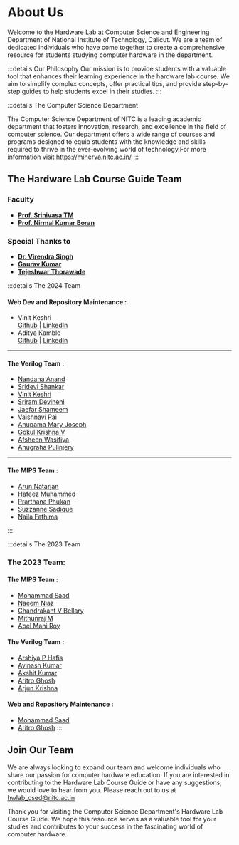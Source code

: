 # About Us

Welcome to the Hardware Lab at Computer Science and Engineering Department of National Institute of Technology, Calicut. We are a team of dedicated individuals who have come together to create a comprehensive resource for students studying computer hardware in the department.


:::details Our Philosophy
Our mission is to provide students with a valuable tool that enhances their learning experience in the hardware lab course. We aim to simplify complex concepts, offer practical tips, and provide step-by-step guides to help students excel in their studies.
:::

:::details The Computer Science Department

The Computer Science Department of NITC is a leading academic department that fosters innovation, research, and excellence in the field of computer science. Our department offers a wide range of courses and programs designed to equip students with the knowledge and skills required to thrive in the ever-evolving world of technology.For more information visit https://minerva.nitc.ac.in/
:::

## **The Hardware Lab Course Guide Team**
### **Faculty**
 - [**Prof. Srinivasa TM** ](http://people.cse.nitc.ac.in/srinivasa/)
 - [**Prof. Nirmal Kumar Boran** ](https://people.cse.nitc.ac.in/nirmal/)

### **Special Thanks to**

- [**Dr. Virendra Singh**](https://scholar.google.com/citations?user=cmRwYjAAAAAJ&hl=en)
- [**Gaurav Kumar**](https://www.researchgate.net/profile/Gaurav-Kumar-248)
- [**Tejeshwar Thorawade**](https://www.linkedin.com/in/tejeshwar-thorawade-7b664b136/?originalSubdomain=in)

:::details The 2024 Team

#### Web Dev and Repository Maintenance :

- Vinit Keshri  
  [Github](https://github.com/vinitkesh)  |  [LinkedIn](https://in.linkedin.com/in/vinitkeshri)
- Aditya Kamble  
  [Github](https://github.com/27-aditya)  |  [LinkedIn](https://www.linkedin.com/in/aditya-kamble27)

---

#### The Verilog Team :


- [Nandana Anand](https://www.linkedin.com/in/nandana-anand-6611a2258)
- [Sridevi Shankar](https://www.linkedin.com/in/sridevi-s-636a33255)
- [Vinit Keshri](https://in.linkedin.com/in/vinitkeshri)
- [Sriram Devineni](https://www.linkedin.com/in/devineni-sriram-8a298b2a6/)
- [Jaefar Shameem](https://www.linkedin.com/in/jaefar-shameem-290b601b9)
- [Vaishnavi Pai](https://www.linkedin.com/in/vaishnavi-pai-5543aa223)
- [Anupama Mary Joseph](https://www.linkedin.com/in/anupama-mj)
- [Gokul Krishna V](https://www.linkedin.com/in/vgokulkrishna)
- [Afsheen Wasifiya](https://www.linkedin.com/in/afsheen-wasfiya-abdul-wahab-33a504257/)
- [Anugraha Pulinjery](https://www.linkedin.com/in/anugraha-pulinjery)
---

#### The MIPS Team :

- [Arun Natarjan](https://www.linkedin.com/in/arun-natarajan-567539211/)
- [Hafeez Muhammed](https://www.linkedin.com/in/hafeez-hm)
- [Prarthana Phukan](https://www.linkedin.com/in/prarthana-phukan-464023278)
- [Suzzanne Sadique](https://www.linkedin.com/in/sznne)
- [Naila Fathima](https://www.linkedin.com/in/naila-fathima-16b129221/)

:::

:::details The 2023 Team
### The 2023 Team:
#### The MIPS Team :

- [Mohammad Saad](https://www.linkedin.com/in/mosaad2707/)
- [Naeem Niaz](https://www.linkedin.com/in/naeem-niaz-670a141b8/)
- [Chandrakant V Bellary](https://www.linkedin.com/in/chandrakant-bellary-623a24244/)
- [Mithunraj M ](https://www.linkedin.com/in/myth64/)
- [Abel Mani Roy](https://www.linkedin.com/in/abel-roy-813144279)

#### The Verilog Team :

- [Arshiya P Hafis](http://www.linkedin.com/in/arshiya-padiyath-hafis-76237b230)
- [Avinash Kumar](https://www.linkedin.com/in/avinash-kumar-228199230)
- [Akshit Kumar](https://www.linkedin.com/in/akshit-kumar-444a28275)
- [Aritro Ghosh](https://www.linkedin.com/in/aritro-ghosh-437285223/)
- [Arjun Krishna](https://www.linkedin.com/in/arjun-krishna-b0aa12247)

#### Web and Repository Maintenance :

- [Mohammad Saad](https://github.com/mosaad2707)
- [Aritro Ghosh](https://github.com/AltoTenor)
:::

## Join Our Team

We are always looking to expand our team and welcome individuals who share our passion for computer hardware education. If you are interested in contributing to the Hardware Lab Course Guide or have any suggestions, we would love to hear from you. Please reach out to us at [hwlab_csed@nitc.ac.in](https://mail.google.com/mail/?view=cm&fs=1&to=hwlab_csed@nitc.ac.in)

Thank you for visiting the Computer Science Department's Hardware Lab Course Guide. We hope this resource serves as a valuable tool for your studies and contributes to your success in the fascinating world of computer hardware.
